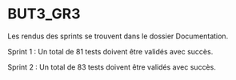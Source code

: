 # BUT3_GR3

Les rendus des sprints se trouvent dans le dossier Documentation.

Sprint 1 :
Un total de 81 tests doivent être validés avec succès.

Sprint 2 : 
Un total de 83 tests doivent être validés avec succès.
